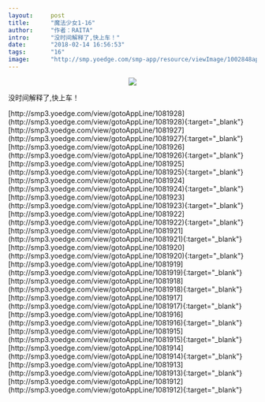 ```yaml
---
layout:     post
title:      "魔法少女1-16"
author:     "作者：RAITA"
intro:      "没时间解释了,快上车！"
date:       "2018-02-14 16:56:53"
tags:       "16"
image:      "http://smp.yoedge.com/smp-app/resource/viewImage/1002848appline.png"
---
```

<div style="text-align: center">
<p><img src="http://smp.yoedge.com/smp-app/resource/viewImage/1002848appline.png"/></p>
</div>
<p class="post-meta">
<span>没时间解释了,快上车！</span>
</p>
[http://smp3.yoedge.com/view/gotoAppLine/1081928](http://smp3.yoedge.com/view/gotoAppLine/1081928){:target="_blank"}
[http://smp3.yoedge.com/view/gotoAppLine/1081927](http://smp3.yoedge.com/view/gotoAppLine/1081927){:target="_blank"}
[http://smp3.yoedge.com/view/gotoAppLine/1081926](http://smp3.yoedge.com/view/gotoAppLine/1081926){:target="_blank"}
[http://smp3.yoedge.com/view/gotoAppLine/1081925](http://smp3.yoedge.com/view/gotoAppLine/1081925){:target="_blank"}
[http://smp3.yoedge.com/view/gotoAppLine/1081924](http://smp3.yoedge.com/view/gotoAppLine/1081924){:target="_blank"}
[http://smp3.yoedge.com/view/gotoAppLine/1081923](http://smp3.yoedge.com/view/gotoAppLine/1081923){:target="_blank"}
[http://smp3.yoedge.com/view/gotoAppLine/1081922](http://smp3.yoedge.com/view/gotoAppLine/1081922){:target="_blank"}
[http://smp3.yoedge.com/view/gotoAppLine/1081921](http://smp3.yoedge.com/view/gotoAppLine/1081921){:target="_blank"}
[http://smp3.yoedge.com/view/gotoAppLine/1081920](http://smp3.yoedge.com/view/gotoAppLine/1081920){:target="_blank"}
[http://smp3.yoedge.com/view/gotoAppLine/1081919](http://smp3.yoedge.com/view/gotoAppLine/1081919){:target="_blank"}
[http://smp3.yoedge.com/view/gotoAppLine/1081918](http://smp3.yoedge.com/view/gotoAppLine/1081918){:target="_blank"}
[http://smp3.yoedge.com/view/gotoAppLine/1081917](http://smp3.yoedge.com/view/gotoAppLine/1081917){:target="_blank"}
[http://smp3.yoedge.com/view/gotoAppLine/1081916](http://smp3.yoedge.com/view/gotoAppLine/1081916){:target="_blank"}
[http://smp3.yoedge.com/view/gotoAppLine/1081915](http://smp3.yoedge.com/view/gotoAppLine/1081915){:target="_blank"}
[http://smp3.yoedge.com/view/gotoAppLine/1081914](http://smp3.yoedge.com/view/gotoAppLine/1081914){:target="_blank"}
[http://smp3.yoedge.com/view/gotoAppLine/1081913](http://smp3.yoedge.com/view/gotoAppLine/1081913){:target="_blank"}
[http://smp3.yoedge.com/view/gotoAppLine/1081912](http://smp3.yoedge.com/view/gotoAppLine/1081912){:target="_blank"}


